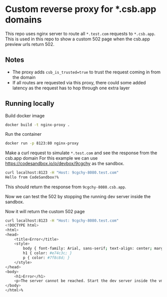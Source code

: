 # Custom reverse proxy for *.csb.app domains

This repo uses nginx server to route all `*.test.com` requests to `*.csb.app`. This is used in this repo to show a custom 502 page when the csb.app preview urls return 502.

## Notes
- The proxy adds `csb_is_trusted=true` to trust the request coming in from the domain
- If all routes are requested via this proxy, there could some added latency as the request has to hop through one extra layer

## Running locally

Build docker image
```sh
docker build -t nginx-proxy .
```

Run the container
```sh
docker run -p 8123:80 nginx-proxy
```

Make a curl request to simulate `*.test.com` and see the response from the csb.app domain
For this example we can use https://codesandbox.io/p/devbox/9cgchy as the sandbox.

```sh
curl localhost:8123 -H "Host: 9cgchy-8080.test.com"
Hello from CodeSandbox!%
```

This should return the response from `9cgchy-8080.csb.app`.

Now we can test the 502 by stopping the running dev server inside the sandbox. 

Now it will return the custom 502 page
```sh
curl localhost:8123 -H "Host: 9cgchy-8080.test.com"
<!DOCTYPE html>
<html>
<head>
    <title>Error</title>
    <style>
        body { font-family: Arial, sans-serif; text-align: center; margin-top: 100px; }
        h1 { color: #e74c3c; }
        p { color: #7f8c8d; }
    </style>
</head>
<body>
    <h1>Error</h1>
    <p>The server cannot be reached. Start the dev server inside the vm</p>
</body>
</html>%      
```